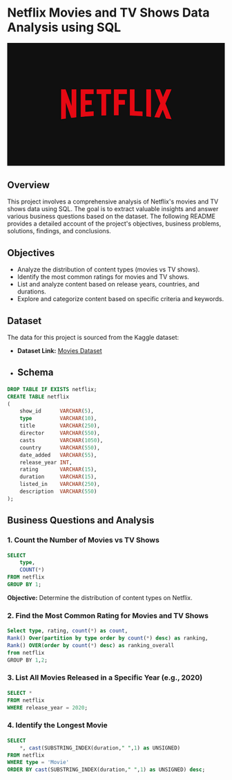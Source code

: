 # Netflix Movies and TV Shows Data Analysis using SQL
![Netflix logo](https://github.com/Megha120900/netflix_sql_project/blob/main/BrandAssets_Logos_01-Wordmark.jpg)
## Overview
This project involves a comprehensive analysis of Netflix's movies and TV shows data using SQL. The goal is to extract valuable insights and answer various business questions based on the dataset. The following README provides a detailed account of the project's objectives, business problems, solutions, findings, and conclusions.


## Objectives

- Analyze the distribution of content types (movies vs TV shows).
- Identify the most common ratings for movies and TV shows.
- List and analyze content based on release years, countries, and durations.
- Explore and categorize content based on specific criteria and keywords.

## Dataset

The data for this project is sourced from the Kaggle dataset:

- **Dataset Link:** [Movies Dataset](https://www.kaggle.com/datasets/shivamb/netflix-shows?resource=download)

- ## Schema

```sql
DROP TABLE IF EXISTS netflix;
CREATE TABLE netflix
(
    show_id      VARCHAR(5),
    type         VARCHAR(10),
    title        VARCHAR(250),
    director     VARCHAR(550),
    casts        VARCHAR(1050),
    country      VARCHAR(550),
    date_added   VARCHAR(55),
    release_year INT,
    rating       VARCHAR(15),
    duration     VARCHAR(15),
    listed_in    VARCHAR(250),
    description  VARCHAR(550)
);

```
## Business Questions and Analysis

### 1. Count the Number of Movies vs TV Shows

```sql
SELECT 
    type,
    COUNT(*)
FROM netflix
GROUP BY 1;
```
**Objective:** Determine the distribution of content types on Netflix.

### 2. Find the Most Common Rating for Movies and TV Shows
```sql
Select type, rating, count(*) as count,
Rank() Over(partition by type order by count(*) desc) as ranking,
Rank() OVER(order by count(*) desc) as ranking_overall
from netflix
GROUP BY 1,2;
```

### 3. List All Movies Released in a Specific Year (e.g., 2020)
```sql
SELECT * 
FROM netflix
WHERE release_year = 2020;
```

### 4. Identify the Longest Movie
```sql
SELECT 
    *, cast(SUBSTRING_INDEX(duration," ",1) as UNSIGNED)
FROM netflix
WHERE type = 'Movie'
ORDER BY cast(SUBSTRING_INDEX(duration," ",1) as UNSIGNED) desc;
```
